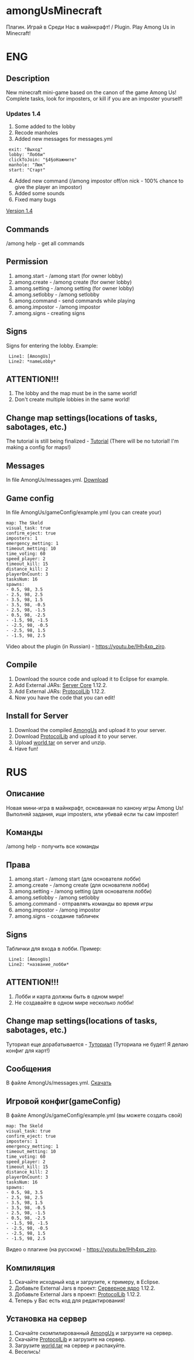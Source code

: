 # amongUsMinecraft
Плагин. Играй в Среди Нас в майнкрафт! / Plugin. Play Among Us in Minecraft!

# ENG
## Description
New minecraft mini-game based on the canon of the game Among Us! Complete tasks, look for imposters, or kill if you are an imposter yourself!

### Updates 1.4
1. Some added to the lobby
2. Recode manholes
3. Added new messages for messages.yml
```
 exit: "Выход"
 lobby: "Лобби"
 clickToJoin: "§4§oНажмите"
 manhole: "Люк"
 start: "Старт"
```
4. Added new command (/among impostor off/on nick - 100% chance to give the player an impostor)
5. Added some sounds
6. Fixed many bugs

[Version 1.4](https://github.com/Dseym/amongUsMinecraft/releases/download/AmongUs1.4/amongUs.jar)

## Commands
/among help - get all commands

## Permission
1. among.start - /among start (for owner lobby)
2. among.create - /among create (for owner lobby)
3. among.setting - /among setting (for owner lobby)
4. among.setlobby - /among setlobby
5. among.command - send commands while playing
6. among.impostor - /among impostor
7. among.signs - creating signs

## Signs
Signs for entering the lobby. Example:
```
 Line1: [AmongUs]
 Line2: *nameLobby*
```

## ATTENTION!!!
1. The lobby and the map must be in the same world!
2. Don't create multiple lobbies in the same world!

## Change map settings(locations of tasks, sabotages, etc.)
The tutorial is still being finalized - [Tutorial](https://github.com/Dseym/amongUsMinecraft/wiki) (There will be no tutorial! I'm making a config for maps!)

## Messages
In file AmongUs/messages.yml. [Download](https://github.com/Dseym/amongUsMinecraft/releases/download/AmongUs1.4/messages.yml)

## Game config
In file AmongUs/gameConfig/example.yml (you can create your)
```
map: The Skeld
visual_task: true
confirm_eject: true
imposters: 1
emergency_metting: 1
timeout_metting: 10
time_voting: 60
speed_player: 2
timeout_kill: 15
distance_kill: 2
playerOnCount: 3
tasksNum: 16
spawns:
- 0.5, 98, 3.5
- 2.5, 98, 2.5
- 3.5, 98, 1.5
- 3.5, 98, -0.5
- 2.5, 98, -1.5
- 0.5, 98, -2.5
- -1.5, 98, -1.5
- -2.5, 98, -0.5
- -2.5, 98, 1.5
- -1.5, 98, 2.5
```

Video about the plugin (in Russian) - https://youtu.be/lHh4xp_ziro.

## Compile
1. Download the source code and upload it to Eclipse for example.
2. Add External JARs: [Server Core](https://getbukkit.org/get/Fpt2yFn7HRTrot5uE1b8NFWtpQlYITgK) 1.12.2.
3. Add External JARs: [ProtocolLib](https://www.spigotmc.org/resources/protocollib.1997) 1.12.2.
4. Now you have the code that you can edit!

## Install for Server
1. Download the compiled [AmongUs](https://github.com/Dseym/amongUsMinecraft/releases/download/AmongUs1.4/amongUs.jar) and upload it to your server.
2. Download [ProtocolLib](https://www.spigotmc.org/resources/protocollib.1997) and upload it to your server.
3. Upload [world.tar](https://github.com/Dseym/amongUsMinecraft/releases/download/AmongUs1.4/world.tar) on server and unzip.
4. Have fun!

# RUS
## Описание
Новая мини-игра в майнкрафт, основанная по канону игры Among Us! Выполняй задания, ищи imposters, или убивай если ты сам imposter!

## Команды
/among help - получить все команды

## Права
1. among.start - /among start (для основателя лобби)
2. among.create - /among create (для основателя лобби)
3. among.setting - /among setting (для основателя лобби)
4. among.setlobby - /among setlobby
5. among.command - отправлять команды во время игры
6. among.impostor - /among impostor
7. among.signs - создание табличек

## Signs
Таблички для входа в лобби. Пример:
```
 Line1: [AmongUs]
 Line2: *название_лобби*
```

## ATTENTION!!!
1. Лобби и карта должны быть в одном мире!
2. Не создавайте в одном мире несколько лобби!

## Change map settings(locations of tasks, sabotages, etc.)
Туториал еще дорабатывается - [Туториал](https://github.com/Dseym/amongUsMinecraft/wiki) (Туториала не будет! Я делаю конфиг для карт!)

## Сообщения
В файле AmongUs/messages.yml. [Скачать](https://github.com/Dseym/amongUsMinecraft/releases/download/AmongUs1.4/messages.yml)

## Игровой конфиг(gameConfig)
В файле AmongUs/gameConfig/example.yml (вы можете создать свой)
```
map: The Skeld
visual_task: true
confirm_eject: true
imposters: 1
emergency_metting: 1
timeout_metting: 10
time_voting: 60
speed_player: 2
timeout_kill: 15
distance_kill: 2
playerOnCount: 3
tasksNum: 16
spawns:
- 0.5, 98, 3.5
- 2.5, 98, 2.5
- 3.5, 98, 1.5
- 3.5, 98, -0.5
- 2.5, 98, -1.5
- 0.5, 98, -2.5
- -1.5, 98, -1.5
- -2.5, 98, -0.5
- -2.5, 98, 1.5
- -1.5, 98, 2.5
```

Видео о плагине (на русском) - https://youtu.be/lHh4xp_ziro.

## Компиляция
1. Скачайте исходный код и загрузите, к примеру, в Eclipse.
2. Добавьте External Jars в проект: [Серверное ядро](https://getbukkit.org/get/Fpt2yFn7HRTrot5uE1b8NFWtpQlYITgK) 1.12.2.
3. Добавьте External Jars в проект: [ProtocolLib](https://www.spigotmc.org/resources/protocollib.1997) 1.12.2.
4. Теперь у Вас есть код для редактирования!

## Установка на сервер
1. Скачайте скомпилированный [AmongUs](https://github.com/Dseym/amongUsMinecraft/releases/download/AmongUs1.4/amongUs.jar) и загрузите на сервер.
2. Скачайте [ProtocolLib](https://www.spigotmc.org/resources/protocollib.1997) и загрузите на сервер.
3. Загрузите [world.tar](https://github.com/Dseym/amongUsMinecraft/releases/download/AmongUs1.4/world.tar) на сервер и распакуйте.
4. Веселись!